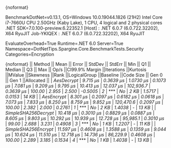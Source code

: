 {noformat}

BenchmarkDotNet=v0.13.1, OS=Windows 10.0.19044.1826 (21H2)
Intel Core i7-7660U CPU 2.50GHz (Kaby Lake), 1 CPU, 4 logical and 2 physical cores
.NET SDK=7.0.100-preview.6.22352.1
  [Host]     : .NET 6.0.7 (6.0.722.32202), X64 RyuJIT
  Job-YKIQEX : .NET 6.0.7 (6.0.722.32202), X64 RyuJIT

EvaluateOverhead=True  Runtime=.NET 6.0  Server=True  
Namespace=DotNetTips.Spargine.Core.BenchmarkTests.Security  Categories=Encryption  

{noformat}
||             Method ||     Mean ||    Error ||   StdDev ||   StdErr ||     Min ||       Q1 ||   Median ||       Q3 ||      Max ||     Op/s ||CI99.9% Margin ||Iterations ||Kurtosis ||MValue ||Skewness ||Rank ||LogicalGroup ||Baseline ||Code Size || Gen 0 || Gen 1 ||Allocated ||
|          *AesDecrypt* |  *9.715 μs* | *0.3639 μs* | *1.0730 μs* | *0.1073 μs* | *7.081 μs* |  *9.209 μs* |  *9.795 μs* | *10.413 μs* | *12.037 μs* | *102,936.7* |      *0.3639 μs* |     *100.00* |    *2.955* |  *2.500* |  *-0.5005* |    *2* |            *** |       *No* |      *2 KB* | *1.5717* | *0.0153* |     *14 KB* |
|          *AesEncrypt* |  *8.301 μs* | *0.2097 μs* | *0.6182 μs* | *0.0618 μs* | *7.073 μs* |  *7.833 μs* |  *8.250 μs* |  *8.759 μs* |  *9.852 μs* | *120,470.6* |      *0.2097 μs* |     *100.00* |    *2.382* |  *2.000* |   *0.2761* |    *1* |            *** |       *No* |      *2 KB* | *1.4038* |      *-* |     *13 KB* |
| *SimpleSHA256Decrypt* | *10.418 μs* | *0.3010 μs* | *0.8829 μs* | *0.0887 μs* | *8.605 μs* |  *9.803 μs* | *10.292 μs* | *10.939 μs* | *12.728 μs* |  *95,985.1* |      *0.3010 μs* |      *99.00* |    *2.688* |  *3.231* |   *0.4908* |    *3* |            *** |       *No* |      *1 KB* | *1.2207* |      *-* |     *11 KB* |
| *SimpleSHA256Encrypt* | *11.597 μs* | *0.4608 μs* | *1.3588 μs* | *0.1359 μs* | *9.044 μs* | *10.624 μs* | *11.510 μs* | *12.718 μs* | *14.736 μs* |  *86,229.9* |      *0.4608 μs* |     *100.00* |    *2.289* |  *3.185* |   *0.1534* |    *4* |            *** |       *No* |      *1 KB* | *1.4038* |      *-* |     *13 KB* |
